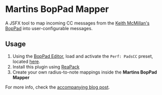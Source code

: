 # Martins BopPad Mapper

A JSFX tool to map incoming CC messages from the [Keith McMillan's BopPad](https://www.keithmcmillen.com/products/boppad/) into user-configurable messages.

## Usage

1. Using the [BopPad Editor](https://files.keithmcmillen.com/products/boppad/editor/), load and activate the `Perf: PadsCC` preset, located [here](https://raw.githubusercontent.com/MartinBloedorn/ReaThings/master/JSFX/BopPadMapper/boppad_perf_padscc_1.json).
2. Install this plugin using [ReaPack](https://reapack.com/)
3. Create your own radius-to-note mappings inside the **Martins BopPad Mapper**

For more info, check the [accompanying blog post](https://martinvb.com/wp/analog-to-digital-percussions/).